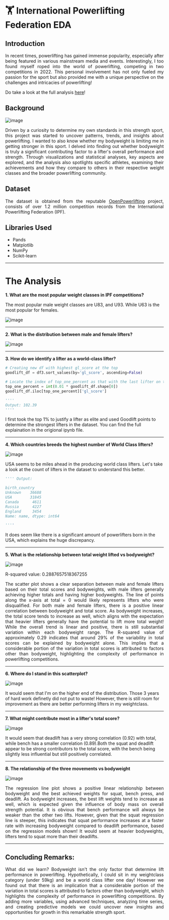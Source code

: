 # 🏋️ International Powerlifting Federation EDA

## Introduction

<p align="justify">
In recent times, powerlifting has gained immense popularity, especially after being featured in various mainstream media and events. Interestingly, I too found myself roped into the world of powerlifting, 
competing in two competitions in 2022. This personal involvement has not only fueled my passion for the sport but also provided me with a unique perspective on the challenges and intricacies of powerlifting!

Do take a look at the full analysis <a href='https://github.com/ghazi-hishamuddin/openpowerlifting_ipf_eda/blob/main/ipf-EDA-updated.ipynb'>here</a>! 
</p>

## Background

![image](https://github.com/ghazi-hishamuddin/openpowerlifting_ipf_eda/assets/142828521/0306e5d3-f0a5-4cc5-a729-5bab8fbce907)


<p align="justify">
Driven by a curiosity to determine my own standards in this strength sport, this project was started to uncover patterns, trends, and insights about powerlifting. I wanted to also know whether my bodyweight is limiting me in getting stronger in this sport.
I delved into finding out whether bodyweight is truly a significant contributing factor to a lifter's overall performance and strength. Through visualizations and statistical analyses, key aspects are explored, and the analysis also spotlights specific athletes, examining their achievements and how they compare to others in their respective weight classes and the broader powerlifting community.
</p>


## Dataset

<p align="justify">
The dataset is obtained from the reputable <a href="https://openpowerlifting.gitlab.io/opl-csv/bulk-csv.html">OpenPowerlifting</a> project, 
consists of over 1.2 million competition records from the International Powerlifting Federation (IPF).
</p>

## Libraries Used
+ Pands
+ Matplotlib
+ NumPy
+ Scikit-learn

<hr>

# The Analysis

<b> 1. What are the most popular weight classes in IPF competitions? </b>

The most popular male weight classes are U83, and U93. While U63 is the most popular for females.

![image](https://github.com/ghazi-hishamuddin/openpowerlifting_ipf_eda/assets/142828521/d52f9fe5-4922-4729-b562-5dd5b4bf0a96)
<hr>

<b> 2. What is the distribution between male and female lifters? </b>

![image](https://github.com/ghazi-hishamuddin/openpowerlifting_ipf_eda/assets/142828521/d9259ce0-8ac5-4d4a-974a-75fe75a4aa83)
<hr>

<b> 3. How do we identify a lifter as a world-class lifter? </b>
``` python
# Creating new df with highest gl_score at the top
goodlift_df = df3.sort_values(by='gl_score', ascending=False)

# Locate the index of top_one_percent as that with the last lifter on the top 1%
top_one_percent = int(0.01 * goodlift_df.shape[0])
goodlift_df.iloc[top_one_percent]['gl_score']

''''
Output: 102.39
''''
```
I first took the top 1% to justify a lifter as elite and used Goodlift points to determine the strongest lifters in the dataset. You can find the full explaination in the origional ipynb file.

<hr>

<b> 4. Which countries breeds the highest number of World Class lifters? </b>

![image](https://github.com/ghazi-hishamuddin/openpowerlifting_ipf_eda/assets/142828521/9497f1b0-a1d6-4fb5-9914-4920b7588ba7)

USA seems to be miles ahead in the producing world class lifters. Let's take a look at the count of lifters in the dataset to understand this better.

``` python
'''' Output:

birth_country
Unknown    36688
USA        31845
Canada      4611
Russia      4227
England     3454
Name: name, dtype: int64

''''
```
It does seem like there is a significant amount of powerlifters born in the USA, which explains the huge discrepancy.

<hr>

<b> 5. What is the relationship between total weight lifted vs bodyweight? </b>

![image](https://github.com/ghazi-hishamuddin/openpowerlifting_ipf_eda/assets/142828521/9fc499eb-38cc-4df5-8a67-dcde6d5ca278)

R-squared value: 0.2887657518367255

<p align="justify">
The scatter plot shows a clear separation between male and female lifters based on their total scores and bodyweights, 
with male lifters generally achieving higher totals and having higher bodyweights. The line of points along the x-axis at total = 0 would likely represents lifters who were disqualified. For both male and female lifters, there is a positive linear correlation between bodyweight and total score. 
As bodyweight increases, the total score tends to increase as well, which aligns with the expectation that heavier lifters generally have the potential to lift more total weight! While the overall trend is linear and positive, there is still substantial variation within each bodyweight range. The R-squared value of approximately 0.29 indicates that around 29% of the variability in total scores can be explained by bodyweight alone. 
This implies that a considerable portion of the variation in total scores is attributed to factors other than bodyweight, highlighting the complexity of performance in powerlifting competitions.
</p>

<hr>

<b> 6. Where do I stand in this scatterplot? </b>

![image](https://github.com/ghazi-hishamuddin/openpowerlifting_ipf_eda/assets/142828521/3b586f23-b8a4-4535-8b89-d27a9dd1c26c)

It would seem that I'm on the higher end of the distribution. Those 3 years of hard work definetly did not put to waste! However, there is still room for improvement as there are better performing lifters in my weightclass.

<hr>

<b> 7. What might contribute most in a lifter's total score? </b>

![image](https://github.com/ghazi-hishamuddin/openpowerlifting_ipf_eda/assets/142828521/da9794c8-329a-4253-877d-d536f74c105c)

It would seem that deadlift has a very strong correlation (0.92) with total, while bench has a smaller correlation (0.89).Both the squat and deadlift appear to be strong contributors to the total score, with the bench being slightly less influential but still positively correlated.

<hr>

<b> 8. The relationship of the three movements vs bodyweight </b>

![image](https://github.com/ghazi-hishamuddin/openpowerlifting_ipf_eda/assets/142828521/bfaa8b63-1843-41a3-8f2d-554a8a55235d)

<p align="justify">
The regression line plot shows a positive linear relationship between bodyweight and the best achieved weights for squat, bench press, and deadlift. As bodyweight increases, the best lift weights tend to increase as well, which is expected given the influence of body mass on overall strength potential.
It is obvious that bench performance will always be weaker than the other two lifts. However, given that the squat regression line is steeper, this indicates that squat performance increases at a faster rate with increasing bodyweight compared to deadlift performance, based on the regression models shown! It would seem at heavier bodyweights, lifters tend to squat more than their deadlifts.
</p>

<hr>

## Concluding Remarks:
<p align="justify">
What did we learn? Bodyweight isn't the only factor that determine lift performance in powerlifting. Hypothetically, I could sit in my weightclass category (under 59kg) and be a world class lifter one day! However we found out that 
there is an implication that a considerable portion of the variation in total scores is attributed to factors other than bodyweight, which highlights the complexity of performance in powerlifting competitions. By adding more variables, 
using advanced techniques, analyzing time series, and creating predictive models we could uncover new insights and opportunities for growth in this remarkable strength sport.
</p>



